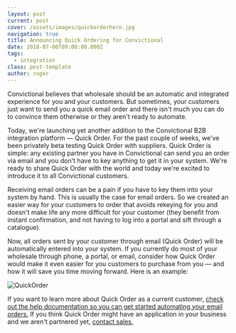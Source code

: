 ```yaml
---
layout: post
current: post
cover: /assets/images/quickorderhero.jpg
navigation: true
title: Announcing Quick Ordering for Convictional
date: 2018-07-06T09:00:00.000Z
tags:
  - integration
class: post-template
author: roger
---
```

Convictional believes that wholesale should be an automatic and integrated experience for you and your customers. But sometimes, your customers just want to send you a quick email order and there isn't much you can do to convince them otherwise or they aren't ready to automate.

Today, we're launching yet another addition to the Convictional B2B integration platform — Quick Order. For the past couple of weeks, we've been privately beta testing Quick Order with suppliers. Quick Order is simple: any existing partner you have in Convictional can send you an order via email and you don't have to key anything to get it in your system. We're ready to share Quick Order with the world and today we're excited to introduce it to all Convictional customers.

Receiving email orders can be a pain if you have to key them into your system by hand. This is usually the case for email orders. So we created an easier way for your customers to order that avoids rekeying for you and doesn't make life any more difficult for your customer (they benefit from instant confirmation, and not having to log into a portal and sift through a catalogue). 

Now, all orders sent by your customer through email (Quick Order) will be automatically entered into your system. If you currently do most of your wholesale through phone, a portal, or email, consider how Quick Order would make it even easier for you customers to purchase from you — and how it will save you time moving forward. Here is an example:

![QuickOrder](https://blog.convictional.com/assets/images/quickorder.png)

If you want to learn more about Quick Order as a current customer, [check out the help documentation so you can get started automating your email orders.](https://help.convictional.com/quick-ordering/) If you think Quick Order might have an application in your business and we aren't partnered yet, [contact sales.](https://blog.convictional.com/contact)